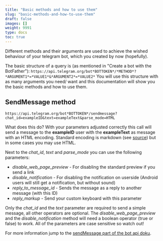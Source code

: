 ```yaml
---
title: "Basic methods and how to use them"
slug: "basic-methods-and-how-to-use-them"
draft: false
images: []
weight: 9991
type: docs
toc: true
---
```


Different methods and their arguments are used to achieve the wished behaviour of your telegram bot, which you created by now (hopefully).

The basic structure of a query is (as mentioned in "Create a bot with the BotFather"):
```https://api.telegram.org/bot*BOTTOKEN*/*METHOD*?*ARGUMENT1*=*VALUE1*&*ARGUMENT2*=*VALUE2*```
You will use this structure with as many arguments you need/ want and this documentation will show you the basic methods and how to use them.

## SendMessage method
```https://api.telegram.org/bot*BOTTOKEN*/sendmessage?chat_id=exampleID&text=exampleText&parse_mode=HTML```

What does this do? With your parameters adjusted correctly this call will send a message to the **exampleID** user with the **exampleText** as message with an HTML encoding. Standard encoding is markdown (see [source][1]) but in some cases you may use HTML. 

Next to the *chat_id*, *text* and *parse_mode* you can use the following parameters: 
 - *disable_web_page_preview*    - For disabling the standard preview if you send a link
 - *disable_notification*    - For disabling the notification on userside (Android users will still get a notification, but without sound)
 - *reply_to_message_id*    - Sends the message as a reply to another message (with this ID)
 - *reply_markup*    - Send your custom keyboard with this parameter

Only the *chat_id* and the *text* parameter are required to send a simple message, all other operators are optional. The *disable_web_page_preview* and the *disable_notification* method will need a boolean operator (true or false) to work. All of the parameters are case sensitive so watch out!

For more information jump to the [sendMessage part of the bot api doku][2].


  [1]: https://core.telegram.org/bots/api#formatting-options
  [2]: https://core.telegram.org/bots/api#sendmessage

